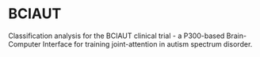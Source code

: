 # BCIAUT
Classification analysis for the BCIAUT clinical trial - a P300-based Brain-Computer Interface for training joint-attention in autism spectrum disorder.
